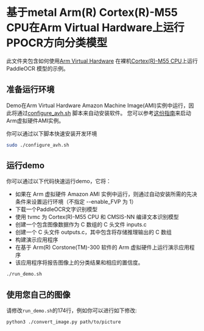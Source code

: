 # 基于metal Arm(R) Cortex(R)-M55 CPU在Arm Virtual Hardware上运行PPOCR方向分类模型

此文件夹包含如何使用[Arm Virtual Hardware](https://www.arm.com/products/development-tools/simulation/virtual-hardware)
在裸机[Cortex(R)-M55 CPU](https://www.arm.com/products/silicon-ip-cpu/cortex-m/cortex-m55)上运行 PaddleOCR 模型的示例。

## 准备运行环境

Demo在Arm Virtual Hardware Amazon Machine Image(AMI)实例中运行，因此将通过[configure_avh.sh](./configure_avh.sh)
脚本来自动安装软件。
您可以参考[这份指南](https://arm-software.github.io/AVH/main/examples/html/MicroSpeech.html#amilaunch)来启动Arm虚拟硬件AMI实例。

你可以通过以下脚本快速安装开发环境

```bash
sudo ./configure_avh.sh
```

## 运行demo

你可以通过以下代码快速运行demo，它将：

* 如果在 Arm 虚拟硬件 Amazon AMI 实例中运行，则通过自动安装所需的先决条件来设置运行环境（不指定 --enable_FVP 为 1）
* 下载一个PaddleOCR文字识别模型
* 使用 tvmc 为 Cortex(R)-M55 CPU 和 CMSIS-NN 编译文本识别模型
* 创建一个包含图像数据作为 C 数组的 C 头文件 inputs.c
* 创建一个 C 头文件 outputs.c，其中包含将存储推理输出的 C 数组
* 构建演示应用程序
* 在基于 Arm(R) Corstone(TM)-300 软件的 Arm 虚拟硬件上运行演示应用程序
* 该应用程序将报告图像上的分类结果和相应的置信度。

```bash
./run_demo.sh
```

## 使用您自己的图像

请修改`run_demo.sh`的174行，例如你可以进行如下修改:

```bash
python3 ./convert_image.py path/to/picture
```